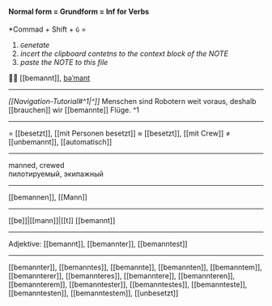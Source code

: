 #### Normal form = Grundform = Inf for Verbs
*Commad + Shift + `G` = 
1) *`G`enetate* 
2) *incert the clipboard contetns to the context block of the NOTE* 
3) *paste the NOTE to this file*

👨‍🚀 [[bemannt]], [bəˈmant](https://youglish.com/pronounce/bemannt/german)

---
*[[Navigation-Tutorial#^1|^]]* Menschen sind Robotern weit voraus, deshalb [[brauchen]] wir [[bemannte]] Flüge. ^1

---
= [[besetzt]], [[mit Personen besetzt]]
≈ [[besetzt]], [[mit Crew]]
≠ [[unbemannt]], [[automatisch]]

---
manned, crewed  
пилотируемый, экипажный

---
[[bemannen]], [[Mann]]

---
[[be]]|[[mann]]|[[t]]
[[bemannt]]


---
Adjektive: [[bemannt]], [[bemannter]], [[bemanntest]]

---
[[bemannter]], [[bemanntes]], [[bemannte]], [[bemannten]], [[bemanntem]], [[bemannterer]], [[bemannteres]], [[bemanntere]], [[bemannteren]], [[bemannterem]], [[bemanntester]], [[bemanntestes]], [[bemannteste]], [[bemanntesten]], [[bemanntestem]], [[unbesetzt]]